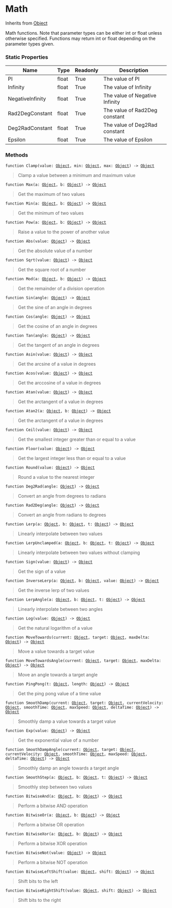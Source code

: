 # Math
Inherits from [Object](../objects/Object.md)

Math functions. Note that parameter types can be either int or float unless otherwise specified.
Functions may return int or float depending on the parameter types given.

### Static Properties
|Name|Type|Readonly|Description|
|---|---|---|---|
|PI|float|True|The value of PI|
|Infinity|float|True|The value of Infinity|
|NegativeInfinity|float|True|The value of Negative Infinity|
|Rad2DegConstant|float|True|The value of Rad2Deg constant|
|Deg2RadConstant|float|True|The value of Deg2Rad constant|
|Epsilon|float|True|The value of Epsilon|


### Methods
<pre class="language-typescript"><code class="lang-typescript">function Clamp(value: <a data-footnote-ref href="#user-content-fn-38">Object</a>, min: <a data-footnote-ref href="#user-content-fn-38">Object</a>, max: <a data-footnote-ref href="#user-content-fn-38">Object</a>) -> <a data-footnote-ref href="#user-content-fn-38">Object</a></code></pre>
> Clamp a value between a minimum and maximum value
> 
<pre class="language-typescript"><code class="lang-typescript">function Max(a: <a data-footnote-ref href="#user-content-fn-38">Object</a>, b: <a data-footnote-ref href="#user-content-fn-38">Object</a>) -> <a data-footnote-ref href="#user-content-fn-38">Object</a></code></pre>
> Get the maximum of two values
> 
<pre class="language-typescript"><code class="lang-typescript">function Min(a: <a data-footnote-ref href="#user-content-fn-38">Object</a>, b: <a data-footnote-ref href="#user-content-fn-38">Object</a>) -> <a data-footnote-ref href="#user-content-fn-38">Object</a></code></pre>
> Get the minimum of two values
> 
<pre class="language-typescript"><code class="lang-typescript">function Pow(a: <a data-footnote-ref href="#user-content-fn-38">Object</a>, b: <a data-footnote-ref href="#user-content-fn-38">Object</a>) -> <a data-footnote-ref href="#user-content-fn-38">Object</a></code></pre>
> Raise a value to the power of another value
> 
<pre class="language-typescript"><code class="lang-typescript">function Abs(value: <a data-footnote-ref href="#user-content-fn-38">Object</a>) -> <a data-footnote-ref href="#user-content-fn-38">Object</a></code></pre>
> Get the absolute value of a number
> 
<pre class="language-typescript"><code class="lang-typescript">function Sqrt(value: <a data-footnote-ref href="#user-content-fn-38">Object</a>) -> <a data-footnote-ref href="#user-content-fn-38">Object</a></code></pre>
> Get the square root of a number
> 
<pre class="language-typescript"><code class="lang-typescript">function Mod(a: <a data-footnote-ref href="#user-content-fn-38">Object</a>, b: <a data-footnote-ref href="#user-content-fn-38">Object</a>) -> <a data-footnote-ref href="#user-content-fn-38">Object</a></code></pre>
> Get the remainder of a division operation
> 
<pre class="language-typescript"><code class="lang-typescript">function Sin(angle: <a data-footnote-ref href="#user-content-fn-38">Object</a>) -> <a data-footnote-ref href="#user-content-fn-38">Object</a></code></pre>
> Get the sine of an angle in degrees
> 
<pre class="language-typescript"><code class="lang-typescript">function Cos(angle: <a data-footnote-ref href="#user-content-fn-38">Object</a>) -> <a data-footnote-ref href="#user-content-fn-38">Object</a></code></pre>
> Get the cosine of an angle in degrees
> 
<pre class="language-typescript"><code class="lang-typescript">function Tan(angle: <a data-footnote-ref href="#user-content-fn-38">Object</a>) -> <a data-footnote-ref href="#user-content-fn-38">Object</a></code></pre>
> Get the tangent of an angle in degrees
> 
<pre class="language-typescript"><code class="lang-typescript">function Asin(value: <a data-footnote-ref href="#user-content-fn-38">Object</a>) -> <a data-footnote-ref href="#user-content-fn-38">Object</a></code></pre>
> Get the arcsine of a value in degrees
> 
<pre class="language-typescript"><code class="lang-typescript">function Acos(value: <a data-footnote-ref href="#user-content-fn-38">Object</a>) -> <a data-footnote-ref href="#user-content-fn-38">Object</a></code></pre>
> Get the arccosine of a value in degrees
> 
<pre class="language-typescript"><code class="lang-typescript">function Atan(value: <a data-footnote-ref href="#user-content-fn-38">Object</a>) -> <a data-footnote-ref href="#user-content-fn-38">Object</a></code></pre>
> Get the arctangent of a value in degrees
> 
<pre class="language-typescript"><code class="lang-typescript">function Atan2(a: <a data-footnote-ref href="#user-content-fn-38">Object</a>, b: <a data-footnote-ref href="#user-content-fn-38">Object</a>) -> <a data-footnote-ref href="#user-content-fn-38">Object</a></code></pre>
> Get the arctangent of a value in degrees
> 
<pre class="language-typescript"><code class="lang-typescript">function Ceil(value: <a data-footnote-ref href="#user-content-fn-38">Object</a>) -> <a data-footnote-ref href="#user-content-fn-38">Object</a></code></pre>
> Get the smallest integer greater than or equal to a value
> 
<pre class="language-typescript"><code class="lang-typescript">function Floor(value: <a data-footnote-ref href="#user-content-fn-38">Object</a>) -> <a data-footnote-ref href="#user-content-fn-38">Object</a></code></pre>
> Get the largest integer less than or equal to a value
> 
<pre class="language-typescript"><code class="lang-typescript">function Round(value: <a data-footnote-ref href="#user-content-fn-38">Object</a>) -> <a data-footnote-ref href="#user-content-fn-38">Object</a></code></pre>
> Round a value to the nearest integer
> 
<pre class="language-typescript"><code class="lang-typescript">function Deg2Rad(angle: <a data-footnote-ref href="#user-content-fn-38">Object</a>) -> <a data-footnote-ref href="#user-content-fn-38">Object</a></code></pre>
> Convert an angle from degrees to radians
> 
<pre class="language-typescript"><code class="lang-typescript">function Rad2Deg(angle: <a data-footnote-ref href="#user-content-fn-38">Object</a>) -> <a data-footnote-ref href="#user-content-fn-38">Object</a></code></pre>
> Convert an angle from radians to degrees
> 
<pre class="language-typescript"><code class="lang-typescript">function Lerp(a: <a data-footnote-ref href="#user-content-fn-38">Object</a>, b: <a data-footnote-ref href="#user-content-fn-38">Object</a>, t: <a data-footnote-ref href="#user-content-fn-38">Object</a>) -> <a data-footnote-ref href="#user-content-fn-38">Object</a></code></pre>
> Linearly interpolate between two values
> 
<pre class="language-typescript"><code class="lang-typescript">function LerpUnclamped(a: <a data-footnote-ref href="#user-content-fn-38">Object</a>, b: <a data-footnote-ref href="#user-content-fn-38">Object</a>, t: <a data-footnote-ref href="#user-content-fn-38">Object</a>) -> <a data-footnote-ref href="#user-content-fn-38">Object</a></code></pre>
> Linearly interpolate between two values without clamping
> 
<pre class="language-typescript"><code class="lang-typescript">function Sign(value: <a data-footnote-ref href="#user-content-fn-38">Object</a>) -> <a data-footnote-ref href="#user-content-fn-38">Object</a></code></pre>
> Get the sign of a value
> 
<pre class="language-typescript"><code class="lang-typescript">function InverseLerp(a: <a data-footnote-ref href="#user-content-fn-38">Object</a>, b: <a data-footnote-ref href="#user-content-fn-38">Object</a>, value: <a data-footnote-ref href="#user-content-fn-38">Object</a>) -> <a data-footnote-ref href="#user-content-fn-38">Object</a></code></pre>
> Get the inverse lerp of two values
> 
<pre class="language-typescript"><code class="lang-typescript">function LerpAngle(a: <a data-footnote-ref href="#user-content-fn-38">Object</a>, b: <a data-footnote-ref href="#user-content-fn-38">Object</a>, t: <a data-footnote-ref href="#user-content-fn-38">Object</a>) -> <a data-footnote-ref href="#user-content-fn-38">Object</a></code></pre>
> Linearly interpolate between two angles
> 
<pre class="language-typescript"><code class="lang-typescript">function Log(value: <a data-footnote-ref href="#user-content-fn-38">Object</a>) -> <a data-footnote-ref href="#user-content-fn-38">Object</a></code></pre>
> Get the natural logarithm of a value
> 
<pre class="language-typescript"><code class="lang-typescript">function MoveTowards(current: <a data-footnote-ref href="#user-content-fn-38">Object</a>, target: <a data-footnote-ref href="#user-content-fn-38">Object</a>, maxDelta: <a data-footnote-ref href="#user-content-fn-38">Object</a>) -> <a data-footnote-ref href="#user-content-fn-38">Object</a></code></pre>
> Move a value towards a target value
> 
<pre class="language-typescript"><code class="lang-typescript">function MoveTowardsAngle(current: <a data-footnote-ref href="#user-content-fn-38">Object</a>, target: <a data-footnote-ref href="#user-content-fn-38">Object</a>, maxDelta: <a data-footnote-ref href="#user-content-fn-38">Object</a>) -> <a data-footnote-ref href="#user-content-fn-38">Object</a></code></pre>
> Move an angle towards a target angle
> 
<pre class="language-typescript"><code class="lang-typescript">function PingPong(t: <a data-footnote-ref href="#user-content-fn-38">Object</a>, length: <a data-footnote-ref href="#user-content-fn-38">Object</a>) -> <a data-footnote-ref href="#user-content-fn-38">Object</a></code></pre>
> Get the ping pong value of a time value
> 
<pre class="language-typescript"><code class="lang-typescript">function SmoothDamp(current: <a data-footnote-ref href="#user-content-fn-38">Object</a>, target: <a data-footnote-ref href="#user-content-fn-38">Object</a>, currentVelocity: <a data-footnote-ref href="#user-content-fn-38">Object</a>, smoothTime: <a data-footnote-ref href="#user-content-fn-38">Object</a>, maxSpeed: <a data-footnote-ref href="#user-content-fn-38">Object</a>, deltaTime: <a data-footnote-ref href="#user-content-fn-38">Object</a>) -> <a data-footnote-ref href="#user-content-fn-38">Object</a></code></pre>
> Smoothly damp a value towards a target value
> 
<pre class="language-typescript"><code class="lang-typescript">function Exp(value: <a data-footnote-ref href="#user-content-fn-38">Object</a>) -> <a data-footnote-ref href="#user-content-fn-38">Object</a></code></pre>
> Get the exponential value of a number
> 
<pre class="language-typescript"><code class="lang-typescript">function SmoothDampAngle(current: <a data-footnote-ref href="#user-content-fn-38">Object</a>, target: <a data-footnote-ref href="#user-content-fn-38">Object</a>, currentVelocity: <a data-footnote-ref href="#user-content-fn-38">Object</a>, smoothTime: <a data-footnote-ref href="#user-content-fn-38">Object</a>, maxSpeed: <a data-footnote-ref href="#user-content-fn-38">Object</a>, deltaTime: <a data-footnote-ref href="#user-content-fn-38">Object</a>) -> <a data-footnote-ref href="#user-content-fn-38">Object</a></code></pre>
> Smoothly damp an angle towards a target angle
> 
<pre class="language-typescript"><code class="lang-typescript">function SmoothStep(a: <a data-footnote-ref href="#user-content-fn-38">Object</a>, b: <a data-footnote-ref href="#user-content-fn-38">Object</a>, t: <a data-footnote-ref href="#user-content-fn-38">Object</a>) -> <a data-footnote-ref href="#user-content-fn-38">Object</a></code></pre>
> Smoothly step between two values
> 
<pre class="language-typescript"><code class="lang-typescript">function BitwiseAnd(a: <a data-footnote-ref href="#user-content-fn-38">Object</a>, b: <a data-footnote-ref href="#user-content-fn-38">Object</a>) -> <a data-footnote-ref href="#user-content-fn-38">Object</a></code></pre>
> Perform a bitwise AND operation
> 
<pre class="language-typescript"><code class="lang-typescript">function BitwiseOr(a: <a data-footnote-ref href="#user-content-fn-38">Object</a>, b: <a data-footnote-ref href="#user-content-fn-38">Object</a>) -> <a data-footnote-ref href="#user-content-fn-38">Object</a></code></pre>
> Perform a bitwise OR operation
> 
<pre class="language-typescript"><code class="lang-typescript">function BitwiseXor(a: <a data-footnote-ref href="#user-content-fn-38">Object</a>, b: <a data-footnote-ref href="#user-content-fn-38">Object</a>) -> <a data-footnote-ref href="#user-content-fn-38">Object</a></code></pre>
> Perform a bitwise XOR operation
> 
<pre class="language-typescript"><code class="lang-typescript">function BitwiseNot(value: <a data-footnote-ref href="#user-content-fn-38">Object</a>) -> <a data-footnote-ref href="#user-content-fn-38">Object</a></code></pre>
> Perform a bitwise NOT operation
> 
<pre class="language-typescript"><code class="lang-typescript">function BitwiseLeftShift(value: <a data-footnote-ref href="#user-content-fn-38">Object</a>, shift: <a data-footnote-ref href="#user-content-fn-38">Object</a>) -> <a data-footnote-ref href="#user-content-fn-38">Object</a></code></pre>
> Shift bits to the left
> 
<pre class="language-typescript"><code class="lang-typescript">function BitwiseRightShift(value: <a data-footnote-ref href="#user-content-fn-38">Object</a>, shift: <a data-footnote-ref href="#user-content-fn-38">Object</a>) -> <a data-footnote-ref href="#user-content-fn-38">Object</a></code></pre>
> Shift bits to the right
> 

[^0]: [Camera](../static/Camera.md)
[^1]: [Character](../objects/Character.md)
[^2]: [Collider](../objects/Collider.md)
[^3]: [Collision](../objects/Collision.md)
[^4]: [Color](../objects/Color.md)
[^5]: [Convert](../static/Convert.md)
[^6]: [Cutscene](../static/Cutscene.md)
[^7]: [Dict](../objects/Dict.md)
[^8]: [Game](../static/Game.md)
[^9]: [Human](../objects/Human.md)
[^10]: [Input](../static/Input.md)
[^11]: [Json](../static/Json.md)
[^12]: [LineCastHitResult](../objects/LineCastHitResult.md)
[^13]: [LineRenderer](../objects/LineRenderer.md)
[^14]: [List](../objects/List.md)
[^15]: [Locale](../objects/Locale.md)
[^16]: [Map](../static/Map.md)
[^17]: [MapObject](../objects/MapObject.md)
[^18]: [MapTargetable](../objects/MapTargetable.md)
[^19]: [Math](../static/Math.md)
[^20]: [Network](../static/Network.md)
[^21]: [NetworkView](../objects/NetworkView.md)
[^22]: [PersistentData](../static/PersistentData.md)
[^23]: [Physics](../static/Physics.md)
[^24]: [Player](../objects/Player.md)
[^25]: [Quaternion](../objects/Quaternion.md)
[^26]: [Random](../objects/Random.md)
[^27]: [Range](../objects/Range.md)
[^28]: [RoomData](../static/RoomData.md)
[^29]: [Set](../objects/Set.md)
[^30]: [Shifter](../objects/Shifter.md)
[^31]: [String](../static/String.md)
[^32]: [Time](../static/Time.md)
[^33]: [Titan](../objects/Titan.md)
[^34]: [Transform](../objects/Transform.md)
[^35]: [UI](../static/UI.md)
[^36]: [Vector2](../objects/Vector2.md)
[^37]: [Vector3](../objects/Vector3.md)
[^38]: [Object](../objects/Object.md)
[^39]: [Component](../objects/Component.md)
